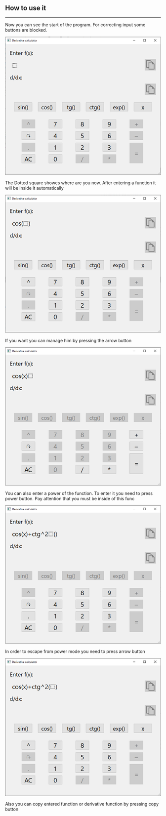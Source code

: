 ## How to use it
___

Now you can see the start of the program. For correcting input some buttons are blocked. 

![](graphics/images/start_screen.png)

The Dotted square showes where are you now. After entering a function it will be inside it automatically

![](graphics/images/entered_func_screen.png)

If you want you can manage him by pressing the arrow button

![](graphics/images/moved_square_screen.png)

You can also enter a power of the function. To enter it you need to press power button. Pay attention that you must be inside of this func

![](graphics/images/entered_pow_screen.png)

In order to escape from power mode you need to press arrow button 

![](graphics/images/escape_from_pow_mode.png)

Also you can copy entered function or derivative function by pressing copy button
